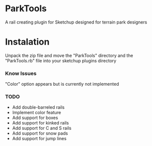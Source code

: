 # ParkTools

A rail creating plugin for Sketchup designed for terrain park designers

# Instalation

Unpack the zip file and move the "ParkTools" directory and the "ParkTools.rb" file into your sketchup plugins directory

### Know Issues

"Color" option appears but is currently not implemented

### TODO

* Add double-barreled rails
* Implement color feature
* Add support for boxes
* Add support for kinked rails
* Add support for C and S rails
* Add support for snow pads
* Add support for jump lines
